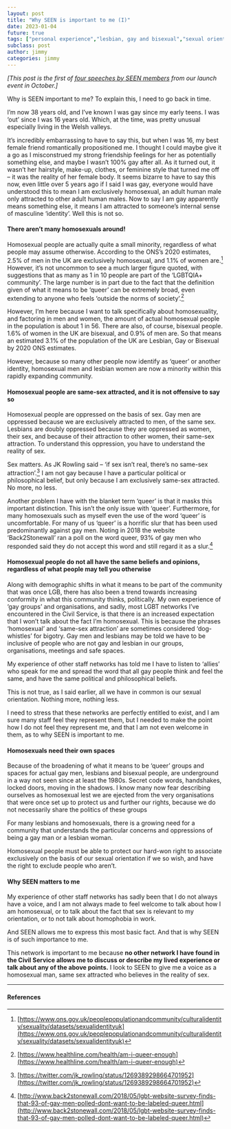 ```yaml
---
layout: post
title: "Why SEEN is important to me (I)"
date: 2023-01-04
future: true
tags: ["personal experience","lesbian, gay and bisexual","sexual orientation","coming of age","launch speeches"]
subclass: post
author: jimmy
categories: jimmy
---
```


_[This post is the first of [four speeches by SEEN members](/tag/launch%20speeches/) from our launch event in October.]_

Why is SEEN important to me? To explain this, I need to go back in time.

I’m now 38 years old, and I’ve known I was gay since my early teens. I was ‘out’ since I was 16 years old. Which, at the time, was pretty unusual especially living in the Welsh valleys.

It’s incredibly embarrassing to have to say this, but when I was 16, my best female friend romantically propositioned me. I thought I could maybe give it a go as I misconstrued my strong friendship feelings for her as potentially something else, and maybe I wasn’t 100% gay after all. As it turned out, it wasn’t her hairstyle, make-up, clothes, or feminine style that turned me off – it was the reality of her female body. It seems bizarre to have to say this now, even little over 5 years ago if I said I was gay, everyone would have understood this to mean I am exclusively homosexual, an adult human male only attracted to other adult human males. Now to say I am gay apparently means something else, it means I am attracted to someone’s internal sense of masculine ‘identity’. Well this is not so.

#### There aren’t many homosexuals around!

Homosexual people are actually quite a small minority, regardless of what people may assume otherwise.
According to the ONS’s 2020 estimates, 2.5% of men in the UK are exclusively homosexual, and 1.1% of women are.[^1] However, it’s not uncommon to see a much larger figure quoted, with suggestions that as many as 1 in 10 people are part of the ‘LGBTQIA+ community’.  The large number is in part due to the fact that the definition given of what it means to be ‘queer’ can be extremely broad, even extending to anyone who feels ‘outside the norms of society’.[^2]

However, I’m here because I want to talk specifically about homosexuality, and factoring in men and women, the amount of actual homosexual people in the population is about 1 in 56. There are also, of course, bisexual people. 1.6% of women in the UK are bisexual, and 0.9% of men are. So that means an estimated 3.1% of the population of the UK are Lesbian, Gay or Bisexual by 2020 ONS estimates.

However, because so many other people now identify as ‘queer’ or another identity, homosexual men and lesbian women are now a minority within this rapidly expanding community.

#### Homosexual people are same-sex attracted, and it is not offensive to say so

Homosexual people are oppressed on the basis of sex. Gay men are oppressed because we are exclusively attracted to men, of the same sex. Lesbians are doubly oppressed because they are oppressed as women, their sex, and because of their attraction to other women, their same-sex attraction.  To understand this oppression, you have to understand the reality of sex.

Sex matters. As JK Rowling said – ‘if sex isn’t real, there’s no same-sex attraction’.[^3] I am not gay because I have a particular political or philosophical belief, but only because I am exclusively same-sex attracted. No more, no less.

Another problem I have with the blanket term ‘queer’ is that it masks this important distinction.  This isn’t the only issue with ‘queer’.  Furthermore, for many homosexuals such as myself even the use of the word ‘queer’ is uncomfortable. For many of us ‘queer’ is a horrific slur that has been used predominantly against gay men. Noting in 2018 the website ‘Back2Stonewall’ ran a poll on the word queer, 93% of gay men who responded said they do not accept this word and still regard it as a slur.[^4]

#### Homosexual people do not all have the same beliefs and opinions, regardless of what people may tell you otherwise

Along with demographic shifts in what it means to be part of the community that was once LGB, there has also been a trend towards increasing conformity in what this community thinks, politically.  My own experience of  ‘gay groups’ and organisations, and sadly, most LGBT networks I’ve encountered in the Civil Service, is that there is an increased expectation that I won’t talk about the fact I’m homosexual.  This is because the phrases ‘homosexual’ and ‘same-sex attraction’ are sometimes considered ‘dog-whistles’ for bigotry.  Gay men and lesbians may be told we have to be inclusive of people who are not gay and lesbian in our groups, organisations, meetings and safe spaces.

My experience of other staff networks has told me I have to listen to ‘allies’ who speak for me and spread the word that all gay people think and feel the same, and have the same political and philosophical beliefs.

This is not true, as I said earlier, all we have in common is our sexual orientation. Nothing more, nothing less.

I need to stress that these networks are perfectly entitled to exist, and I am sure many staff feel they represent them, but I needed to make the point how I do not feel they represent me, and that I am not even welcome in them, as to why SEEN is important to me.

#### Homosexuals need their own spaces

Because of the broadening of what it means to be ‘queer’ groups and spaces for actual gay men, lesbians and bisexual people, are underground in a way not seen since at least the 1980s. Secret code words, handshakes, locked doors, moving in the shadows.  I know many now fear describing ourselves as homosexual lest we are ejected from the very organisations that were once set up to protect us and further our rights, because we do not necessarily share the politics of these groups

For many lesbians and homosexuals, there is a growing need for a community that understands the particular concerns and oppressions of being a gay man or a lesbian woman. 

Homosexual people must be able to protect our hard-won right to associate exclusively on the basis of our sexual orientation if we so wish, and have the right to exclude people who aren’t.

#### Why SEEN matters to me

My experience of other staff networks has sadly been that I do not always have a voice, and I am not always made to feel welcome to talk about how I am homosexual, or to talk about the fact that sex is relevant to my orientation, or to not talk about homophobia in work. 

And SEEN allows me to express this most basic fact. And that is why SEEN is of such importance to me. 

This network is important to me because **no other network I have found in the Civil Service allows me to discuss or describe my lived experience or talk about any of the above points.**  I look to SEEN to give me a voice as a homosexual man, same sex attracted who believes in the reality of sex.

-----------------------

#### References

[^1]: [https://www.ons.gov.uk/peoplepopulationandcommunity/culturalidentity/sexuality/datasets/sexualidentityuk](https://www.ons.gov.uk/peoplepopulationandcommunity/culturalidentity/sexuality/datasets/sexualidentityuk)

[^2]: [https://www.healthline.com/health/am-i-queer-enough](https://www.healthline.com/health/am-i-queer-enough)

[^3]: [https://twitter.com/jk_rowling/status/1269389298664701952](https://twitter.com/jk_rowling/status/1269389298664701952)

[^4]: [http://www.back2stonewall.com/2018/05/lgbt-website-survey-finds-that-93-of-gay-men-polled-dont-want-to-be-labeled-queer.html](http://www.back2stonewall.com/2018/05/lgbt-website-survey-finds-that-93-of-gay-men-polled-dont-want-to-be-labeled-queer.html)
